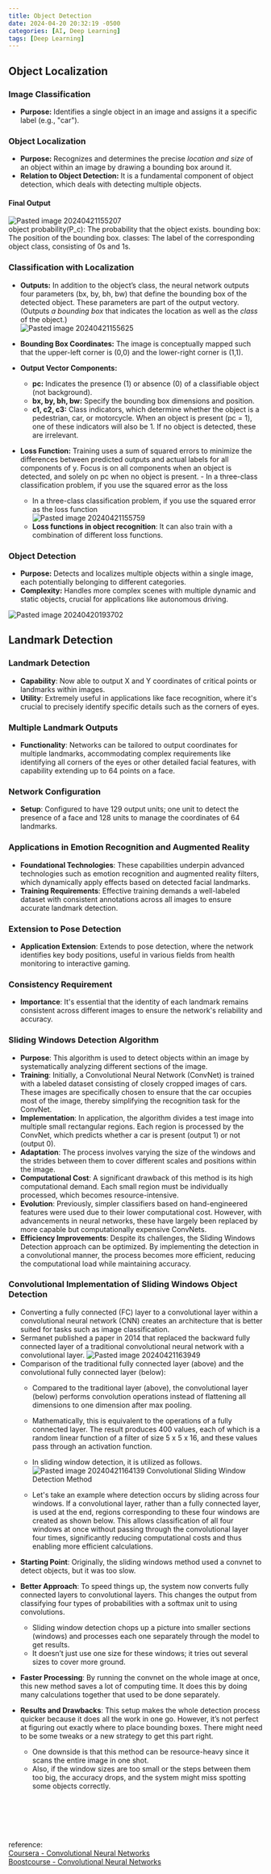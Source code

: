 ```yaml
---
title: Object Detection
date: 2024-04-20 20:32:19 -0500
categories: [AI, Deep Learning]
tags: [Deep Learning]
---
```

## Object Localization
### Image Classification

- **Purpose:** Identifies a single object in an image and assigns it a specific label (e.g., "car").

### Object Localization

- **Purpose:** Recognizes and determines the precise *location and size* of an object within an image by drawing a bounding box around it.
- **Relation to Object Detection:** It is a fundamental component of object detection, which deals with detecting multiple objects.

#### Final Output
![Pasted image 20240421155207](https://github.com/jaekk9916/jaekk9916.github.io/assets/96701717/399a6231-7486-4b1f-91ab-ae6055cf1210)<br>
object probability(P_c): The probability that the object exists.
bounding box: The position of the bounding box.
classes: The label of the corresponding object class, consisting of 0s and 1s.
### Classification with Localization
- **Outputs:** In addition to the object’s class, the neural network outputs four parameters (bx, by, bh, bw) that define the bounding box of the detected object. These parameters are part of the output vectory.(Outputs *a bounding box* that indicates the location as well as the *class* of the object.)<br>
![Pasted image 20240421155625](https://github.com/jaekk9916/jaekk9916.github.io/assets/96701717/c00c9fac-a8d1-4b28-84ca-39c9af7fbda1)


- **Bounding Box Coordinates:** The image is conceptually mapped such that the upper-left corner is (0,0) and the lower-right corner is (1,1).
- **Output Vector Components:**
    - **pc:** Indicates the presence (1) or absence (0) of a classifiable object (not background).
    - **bx, by, bh, bw:** Specify the bounding box dimensions and position.
    - **c1, c2, c3:** Class indicators, which determine whether the object is a pedestrian, car, or motorcycle. When an object is present (pc = 1), one of these indicators will also be 1. If no object is detected, these are irrelevant.
- **Loss Function:** Training uses a sum of squared errors to minimize the differences between predicted outputs and actual labels for all components of y. Focus is on all components when an object is detected, and solely on pc when no object is present. - In a three-class classification problem, if you use the squared error as the loss 
    - In a three-class classification problem, if you use the squared error as the loss function	 
      ![Pasted image 20240421155759](https://github.com/jaekk9916/jaekk9916.github.io/assets/96701717/720b958e-df04-4ffd-8e63-93640943c154)
    -  **Loss functions in object recognition**: It can also train with a combination of different loss functions. 


### Object Detection

- **Purpose:** Detects and localizes multiple objects within a single image, each potentially belonging to different categories.
- **Complexity:** Handles more complex scenes with multiple dynamic and static objects, crucial for applications like autonomous driving.

![Pasted image 20240420193702](https://github.com/jaekk9916/jaekk9916.github.io/assets/96701717/19da328b-4d5a-417a-9f49-b81295629e24)
<br>
## Landmark Detection
### Landmark Detection

- **Capability**: Now able to output X and Y coordinates of critical points or landmarks within images.
- **Utility**: Extremely useful in applications like face recognition, where it's crucial to precisely identify specific details such as the corners of eyes.

### Multiple Landmark Outputs

- **Functionality**: Networks can be tailored to output coordinates for multiple landmarks, accommodating complex requirements like identifying all corners of the eyes or other detailed facial features, with capability extending up to 64 points on a face.

### Network Configuration

- **Setup**: Configured to have 129 output units; one unit to detect the presence of a face and 128 units to manage the coordinates of 64 landmarks.

### Applications in Emotion Recognition and Augmented Reality

- **Foundational Technologies**: These capabilities underpin advanced technologies such as emotion recognition and augmented reality filters, which dynamically apply effects based on detected facial landmarks.
- **Training Requirements**: Effective training demands a well-labeled dataset with consistent annotations across all images to ensure accurate landmark detection.

### Extension to Pose Detection

- **Application Extension**: Extends to pose detection, where the network identifies key body positions, useful in various fields from health monitoring to interactive gaming.

### Consistency Requirement

- **Importance**: It's essential that the identity of each landmark remains consistent across different images to ensure the network's reliability and accuracy.

### Sliding Windows Detection Algorithm

- **Purpose**: This algorithm is used to detect objects within an image by systematically analyzing different sections of the image.
- **Training**: Initially, a Convolutional Neural Network (ConvNet) is trained with a labeled dataset consisting of closely cropped images of cars. These images are specifically chosen to ensure that the car occupies most of the image, thereby simplifying the recognition task for the ConvNet.
- **Implementation**: In application, the algorithm divides a test image into multiple small rectangular regions. Each region is processed by the ConvNet, which predicts whether a car is present (output 1) or not (output 0).
- **Adaptation**: The process involves varying the size of the windows and the strides between them to cover different scales and positions within the image.
- **Computational Cost**: A significant drawback of this method is its high computational demand. Each small region must be individually processed, which becomes resource-intensive.
- **Evolution**: Previously, simpler classifiers based on hand-engineered features were used due to their lower computational cost. However, with advancements in neural networks, these have largely been replaced by more capable but computationally expensive ConvNets.
- **Efficiency Improvements**: Despite its challenges, the Sliding Windows Detection approach can be optimized. By implementing the detection in a convolutional manner, the process becomes more efficient, reducing the computational load while maintaining accuracy.
### Convolutional Implementation of Sliding Windows Object Detection

* Converting a fully connected (FC) layer to a convolutional layer within a convolutional neural network (CNN) creates an architecture that is better suited for tasks such as image classification.
* Sermanet published a paper in 2014 that replaced the backward fully connected layer of a traditional convolutional neural network with a convolutional layer.
![Pasted image 20240421163949](https://github.com/jaekk9916/jaekk9916.github.io/assets/96701717/de56b35a-5262-4288-8f7c-db06ce98be2e)
* Comparison of the traditional fully connected layer (above) and the convolutional fully connected layer (below): 
	* Compared to the traditional layer (above), the convolutional layer (below) performs convolution operations instead of flattening all dimensions to one dimension after max pooling. 
	* Mathematically, this is equivalent to the operations of a fully connected layer. The result produces 400 values, each of which is a random linear function of a filter of size 5 x 5 x 16, and these values pass through an activation function. 
	* In sliding window detection, it is utilized as follows.
![Pasted image 20240421164139](https://github.com/jaekk9916/jaekk9916.github.io/assets/96701717/ad68ed63-7b4b-4fb1-9c2f-a16cf999601c)
Convolutional Sliding Window Detection Method
	
	*   Let's take an example where detection occurs by sliding across four windows. If a convolutional layer, rather than a fully connected layer, is used at the end, regions corresponding to these four windows are created as shown below. This allows classification of all four windows at once without passing through the convolutional layer four times, significantly reducing computational costs and thus enabling more efficient calculations.
	

- **Starting Point**: Originally, the sliding windows method used a convnet to detect objects, but it was too slow.
    
- **Better Approach**: To speed things up, the system now converts fully connected layers to convolutional layers. This changes the output from classifying four types of probabilities with a softmax unit to using convolutions.
    - Sliding window detection chops up a picture into smaller sections (windows) and processes each one separately through the model to get results.
    - It doesn’t just use one size for these windows; it tries out several sizes to cover more ground.
- **Faster Processing**: By running the convnet on the whole image at once, this new method saves a lot of computing time. It does this by doing many calculations together that used to be done separately.
    
- **Results and Drawbacks**: This setup makes the whole detection process quicker because it does all the work in one go. However, it’s not perfect at figuring out exactly where to place bounding boxes. There might need to be some tweaks or a new strategy to get this part right.
    - One downside is that this method can be resource-heavy since it scans the entire image in one shot.
    - Also, if the window sizes are too small or the steps between them too big, the accuracy drops, and the system might miss spotting some objects correctly.
<br><br><br>

<br><br><br>
reference:<br>
<a href="https://www.coursera.org/learn/convolutional-neural-networks">Coursera - Convolutional Neural Networks</a><br>
<a href="https://www.boostcourse.org/ai218/joinLectures/138357">Boostcourse - Convolutional Neural Networks</a>

